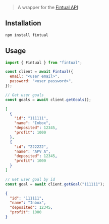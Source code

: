 > A wrapper for the [Fintual API](https://fintual.cl/api-docs/index.html)

## Installation

```bash
npm install fintual
```

## Usage

```js
import { Fintual } from "fintual";

const client = await Fintual({
  email: "<user email>",
  password: "<user password>",
});
```

```js
// Get user goals
const goals = await client.getGoals();
```

```json
[
  {
    "id": "111111",
    "name": "Inbox",
    "deposited": 12345,
    "profit": 1000
  },
  {
    "id": "222222",
    "name": "APV A",
    "deposited": 12345,
    "profit": 1000
  }
]
```

```js
// Get user goal by id
const goal = await client.getGoal("111111");
```

```json
{
  "id": "111111",
  "name": "Inbox",
  "deposited": 12345,
  "profit": 1000
}
```
